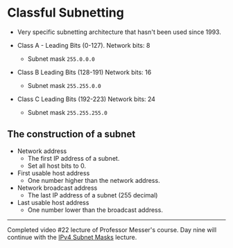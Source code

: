 # Classful Subnetting

* Very specific subnetting architecture that hasn't been used since 1993.

* Class A - Leading Bits (0-127). Network bits: 8
    * Subnet mask `255.0.0.0`
* Class B Leading Bits (128-191) Network bits: 16
    * Subnet mask `255.255.0.0`
* Class C Leading Bits (192-223) Network bits: 24
    * Subnet mask `255.255.255.0`

## The construction of a subnet
* Network address
    * The first IP address of a subnet.
    * Set all host bits to 0.
* First usable host address
    * One number higher than the network address.
* Network broadcast address 
    * The last IP address of a subnet (255 decimal)
* Last usable host address
    * One number lower than the broadcast address.

****************

Completed video #22 lecture of Professor Messer's course. Day nine will continue with the [IPv4 Subnet Masks](https://www.youtube.com/watch?v=p5NJ5Jt6oJo&list=PLG49S3nxzAnl_tQe3kvnmeMid0mjF8Le8&index=23) lecture.


